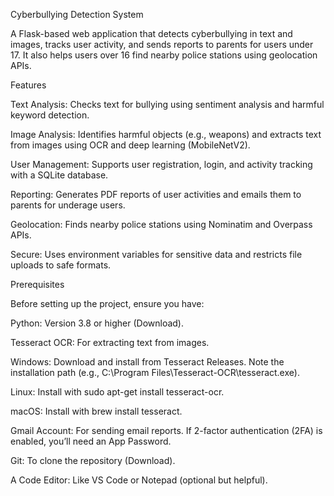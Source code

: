 Cyberbullying Detection System

A Flask-based web application that detects cyberbullying in text and images, tracks user activity, and sends reports to parents for users under 17. It also helps users over 16 find nearby police stations using geolocation APIs.

Features





Text Analysis: Checks text for bullying using sentiment analysis and harmful keyword detection.



Image Analysis: Identifies harmful objects (e.g., weapons) and extracts text from images using OCR and deep learning (MobileNetV2).



User Management: Supports user registration, login, and activity tracking with a SQLite database.



Reporting: Generates PDF reports of user activities and emails them to parents for underage users.



Geolocation: Finds nearby police stations using Nominatim and Overpass APIs.



Secure: Uses environment variables for sensitive data and restricts file uploads to safe formats.

Prerequisites

Before setting up the project, ensure you have:





Python: Version 3.8 or higher (Download).



Tesseract OCR: For extracting text from images.





Windows: Download and install from Tesseract Releases. Note the installation path (e.g., C:\Program Files\Tesseract-OCR\tesseract.exe).



Linux: Install with sudo apt-get install tesseract-ocr.



macOS: Install with brew install tesseract.



Gmail Account: For sending email reports. If 2-factor authentication (2FA) is enabled, you’ll need an App Password.



Git: To clone the repository (Download).



A Code Editor: Like VS Code or Notepad (optional but helpful).